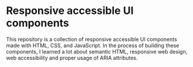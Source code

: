 # Responsive accessible UI components

This repository is a collection of responsive accessible UI components made with HTML, CSS, and JavaScript. In the process of building these components, I learned a lot about semantic HTML, responsive web design, web accessibility and proper usage of ARIA attributes.
